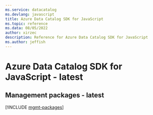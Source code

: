 ```yaml
---
ms.service: datacatalog
ms.devlang: javascript
title: Azure Data Catalog SDK for JavaScript
ms.topic: reference
ms.data: 08/05/2022
author: xirzec
description: Reference for Azure Data Catalog SDK for JavaScript
ms.author: jeffish
---
```

# Azure Data Catalog SDK for JavaScript - latest

## Management packages - latest
[!INCLUDE [mgmt-packages](data-catalog-mgmt-index.md)]